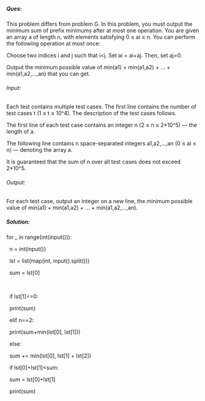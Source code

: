 ##### **Ques**:



This problem differs from problem G. In this problem, you must output the minimum sum of prefix minimums after at most one operation. You are given an array a of length n, with elements satisfying 0 ≤ ai ≤ n. You can perform the following operation at most once:



Choose two indices i and j such that i<j. Set ai = ai+aj. Then, set aj=0.



Output the minimum possible value of min(a1) + min(a1,a2) + … + min(a1,a2,…,an) that you can get.



###### Input:

Each test contains multiple test cases. The first line contains the number of test cases t (1 ≤ t ≤ 10^4). The description of the test cases follows.



The first line of each test case contains an integer n (2 ≤ n ≤ 2\*10^5) — the length of a.



The following line contains n space-separated integers a1,a2,…,an (0 ≤ ai ≤ n) — denoting the array a.



It is guaranteed that the sum of n over all test cases does not exceed 2\*10^5.



###### Output:

For each test case, output an integer on a new line, the minimum possible value of min(a1) + min(a1,a2) + … + min(a1,a2,…,an).



##### **Solution**:



for \_ in range(int(input())):

&nbsp;   n = int(input())

&nbsp;   lst = list(map(int, input().split()))

&nbsp;   sum = lst\[0]

&nbsp;   

&nbsp;   if lst\[1]==0:

&nbsp;       print(sum)

&nbsp;   elif n==2:

&nbsp;       print(sum+min(lst\[0], lst\[1]))

&nbsp;   else:

&nbsp;       sum += min(lst\[0], lst\[1] + lst\[2])

&nbsp;       if lst\[0]+lst\[1]<sum:

&nbsp;           sum = lst\[0]+lst\[1]

&nbsp;       print(sum)

